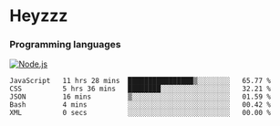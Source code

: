 # Heyzzz  

### Programming languages  

[![Node.js](https://img.shields.io/badge/-Node.js-262626?style=for-the-badge)](https://nodejs.org/ru)

<!--START_SECTION:waka-->

```text
JavaScript   11 hrs 28 mins  ████████████████▒░░░░░░░░   65.77 %
CSS          5 hrs 36 mins   ████████░░░░░░░░░░░░░░░░░   32.21 %
JSON         16 mins         ▒░░░░░░░░░░░░░░░░░░░░░░░░   01.59 %
Bash         4 mins          ░░░░░░░░░░░░░░░░░░░░░░░░░   00.42 %
XML          0 secs          ░░░░░░░░░░░░░░░░░░░░░░░░░   00.00 %
```

<!--END_SECTION:waka-->
